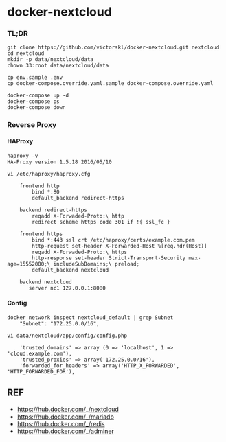 # docker-nextcloud

### TL;DR

```
git clone https://github.com/victorskl/docker-nextcloud.git nextcloud
cd nextcloud
mkdir -p data/nextcloud/data
chown 33:root data/nextcloud/data

cp env.sample .env
cp docker-compose.override.yaml.sample docker-compose.override.yaml

docker-compose up -d
docker-compose ps
docker-compose down
```

### Reverse Proxy

#### HAProxy
```
haproxy -v
HA-Proxy version 1.5.18 2016/05/10

vi /etc/haproxy/haproxy.cfg

    frontend http
        bind *:80
        default_backend redirect-https
    
    backend redirect-https
        reqadd X-Forwaded-Proto:\ http
        redirect scheme https code 301 if !{ ssl_fc }
    
    frontend https
        bind *:443 ssl crt /etc/haproxy/certs/example.com.pem
        http-request set-header X-Forwarded-Host %[req.hdr(Host)]
        reqadd X-Forwaded-Proto:\ https
        http-response set-header Strict-Transport-Security max-age=15552000;\ includeSubDomains;\ preload;
        default_backend nextcloud
    
    backend nextcloud
       server nc1 127.0.0.1:8080
```

#### Config

```
docker network inspect nextcloud_default | grep Subnet
    "Subnet": "172.25.0.0/16",

vi data/nextcloud/app/config/config.php

    'trusted_domains' => array (0 => 'localhost', 1 => 'cloud.example.com'),
    'trusted_proxies' => array('172.25.0.0/16'),
    'forwarded_for_headers' => array('HTTP_X_FORWARDED', 'HTTP_FORWARDED_FOR'),
```

## REF

- https://hub.docker.com/_/nextcloud
- https://hub.docker.com/_/mariadb
- https://hub.docker.com/_/redis
- https://hub.docker.com/_/adminer
